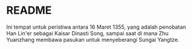 # README

Ini tempat untuk peristiwa antara 16 Maret 1355, yang adalah penobatan Han Lin'er sebagai Kaisar Dinasti Song, sampai saat di mana Zhu Yuanzhang 
membawa pasukan untuk menyeberangi Sungai Yangtze.



